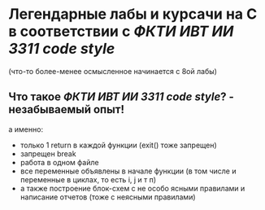 # Легендарные лабы и курсачи на C в соответствии с ***ФКТИ ИВТ ИИ 3311 code style***
(что-то более-менее осмысленное начинается с 8ой лабы)

## Что такое ***ФКТИ ИВТ ИИ 3311 code style***? - незабываемый опыт!
а именно: 
+ только 1 return в каждой функции (exit() тоже запрещен)
+ запрещен break
+ работа в одном файле
+ все переменные объявлены в начале функции (в том числе и переменные в циклах, то есть i, j и т п)
+ а также построение блок-схем с не особо ясными правилами и написание отчетов (тоже с неясными правилами)
